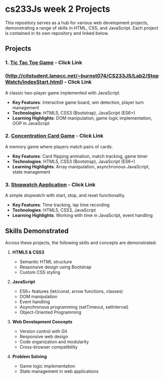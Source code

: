 # cs233Js week 2 Projects

This repository serves as a hub for various web development projects, demonstrating a range of skills in HTML, CSS, and JavaScript. Each project is contained in its own repository and linked below.

## Projects

### 1. [Tic Tac Toe Game](https://github.com/LCC-CIT-Programming-CS233JS/02-ttt-template-travisburns) - Click Link
  ### (http://citstudent.lanecc.net/~burnst074/CS233JS/Lab2/StopWatch/indexStart.html) - Click Link
A classic two-player game implemented with JavaScript.
- **Key Features**: Interactive game board, win detection, player turn management
- **Technologies**: HTML5, CSS3 (Bootstrap), JavaScript (ES6+)
- **Learning Highlights**: DOM manipulation, game logic implementation, OOP in JavaScript

### 2. [Concentration Card Game](https://github.com/LCC-CIT-Programming-CS233JS/02-concentration-template-travisburns)   - Click Link
A memory game where players match pairs of cards.
- **Key Features**: Card flipping animation, match tracking, game timer
- **Technologies**: HTML5, CSS3 (Bootstrap), JavaScript (ES6+)
- **Learning Highlights**: Array manipulation, asynchronous JavaScript, state management

### 3. [Stopwatch Application](https://github.com/LCC-CIT-Programming-CS233JS/02-stopwatch-template-travisburns) - Click Link
A simple stopwatch with start, stop, and reset functionality.
- **Key Features**: Time tracking, lap time recording
- **Technologies**: HTML5, CSS3, JavaScript
- **Learning Highlights**: Working with time in JavaScript, event handling

## Skills Demonstrated

Across these projects, the following skills and concepts are demonstrated:

1. **HTML5 & CSS3**
   - Semantic HTML structure
   - Responsive design using Bootstrap
   - Custom CSS styling

2. **JavaScript**
   - ES6+ features (let/const, arrow functions, classes)
   - DOM manipulation
   - Event handling
   - Asynchronous programming (setTimeout, setInterval)
   - Object-Oriented Programming

3. **Web Development Concepts**
   - Version control with Git
   - Responsive web design
   - Code organization and modularity
   - Cross-browser compatibility

4. **Problem Solving**
   - Game logic implementation
   - State management in web applications
